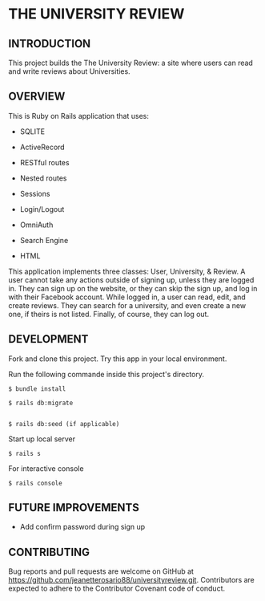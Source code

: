 
# THE UNIVERSITY REVIEW



## INTRODUCTION

This project builds the The University Review: a site where users can read and write reviews about Universities.

## OVERVIEW

This is Ruby on Rails application that uses:

* SQLITE

* ActiveRecord

* RESTful routes

* Nested routes

* Sessions

* Login/Logout

* OmniAuth

* Search Engine

* HTML

This application implements three classes: User, University, & Review. A user cannot take any actions outside of signing up, unless they are logged in. They can sign up on the website, or they can skip the sign up, and log in with their Facebook account. While logged in, a user can read, edit, and create reviews. They can search for a university, and even create a new one, if theirs is not listed. Finally, of course, they can log out. 


## DEVELOPMENT

Fork and clone this project. Try this app in your local environment. 

Run the following commande inside this project's directory.


    $ bundle install

    $ rails db:migrate


    $ rails db:seed (if applicable)


Start up local server


    $ rails s


For interactive console


    $ rails console
    

## FUTURE IMPROVEMENTS

* Add confirm password during sign up


## CONTRIBUTING

Bug reports and pull requests are welcome on GitHub at https://github.com/jeanetterosario88/universityreview.git. Contributors are expected to adhere to the Contributor Covenant code of conduct.